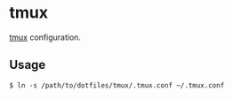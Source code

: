 # tmux

[tmux](https://tmux.github.io/) configuration.

## Usage

```
$ ln -s /path/to/dotfiles/tmux/.tmux.conf ~/.tmux.conf
```

